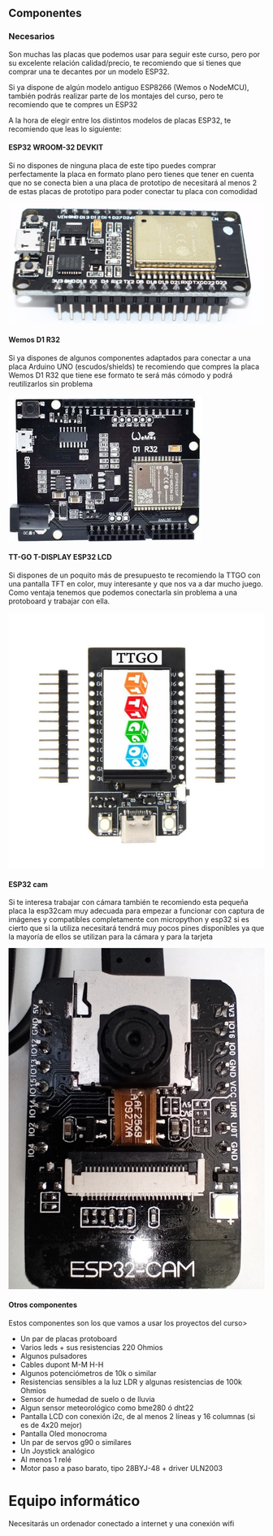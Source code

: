 ## Componentes

### Necesarios

Son muchas las placas que podemos usar para seguir este curso, pero por su excelente relación calidad/precio, te recomiendo que si tienes que comprar una te decantes por un modelo ESP32.

Si ya dispone de algún modelo antiguo ESP8266 (Wemos o NodeMCU), también podrás realizar parte de los montajes del curso, pero te recomiendo que te compres un ESP32

A la hora de elegir entre los distintos modelos de placas ESP32, te recomiendo que leas lo siguiente:


#### ESP32 WROOM-32 DEVKIT 

Si no dispones de ninguna placa de este tipo puedes comprar perfectamente la placa en formato plano pero tienes que tener en cuenta que no se conecta bien a una placa de prototipo de necesitará al menos 2 de estas placas de prototipo para poder conectar tu placa con comodidad

![](./images/esp32-wroom-32-devkit-v1-placa-con-wifi-y-bluetooth.jpg)


#### Wemos D1 R32

Si ya dispones de algunos componentes adaptados para conectar a una placa Arduino UNO (escudos/shields) te recomiendo que compres la placa Wemos D1 R32 que tiene ese formato te será más cómodo y podrá reutilizarlos sin problema

![](./images/wemos-d1-esp32-r32-wroom-32-wifi-y-bluetooth.jpg)


#### TT-GO T-DISPLAY ESP32 LCD

Si dispones de un poquito más de presupuesto te recomiendo la TTGO con una pantalla TFT en color, muy interesante y que nos va a dar mucho juego. Como ventaja tenemos que podemos conectarla sin problema a una protoboard y trabajar con ella.


![](./images/TTGO_oeld_front.jpg)


#### ESP32 cam

Si te interesa trabajar con cámara también te recomiendo esta pequeña placa la esp32cam muy adecuada para empezar a funcionar con captura de imágenes y compatibles completamente con micropython y esp32 si es cierto que si la utiliza necesitará tendrá muy pocos pines disponibles ya que la mayoría de ellos se utilizan para la cámara y para la tarjeta

![](./images/ESPCAM-32.jpg)

#### Otros componentes

Estos componentes son los que vamos a usar los proyectos del curso>

* Un par de placas protoboard
* Varios leds  + sus resistencias 220 Ohmios
* Algunos pulsadores
* Cables dupont M-M H-H
* Algunos potenciómetros de 10k o similar
* Resistencias sensibles a la luz LDR y algunas resistencias de  100k Ohmios
* Sensor de humedad de suelo o de lluvia
* Algun sensor meteorológico como bme280 ó dht22
* Pantalla LCD con conexión i2c, de al menos 2 líneas y 16 columnas (si es de 4x20 mejor)
* Pantalla Oled monocroma
* Un par de servos g90 o similares
* Un Joystick analógico
* Al menos 1 relé
* Motor paso a paso barato, tipo  28BYJ-48 + driver ULN2003 


# Equipo informático

Necesitarás un ordenador conectado a internet y una conexión wifi